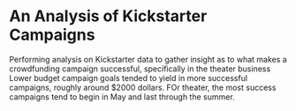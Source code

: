 # An Analysis of Kickstarter Campaigns
Performing analysis on Kickstarter data to gather insight as to what makes a crowdfunding campaign successful, specifically in the theater business
Lower budget campaign goals tended to yield in more successful campaigns, roughly around $2000 dollars.
FOr theater, the most success campaigns tend to begin in May and last through the summer. 

